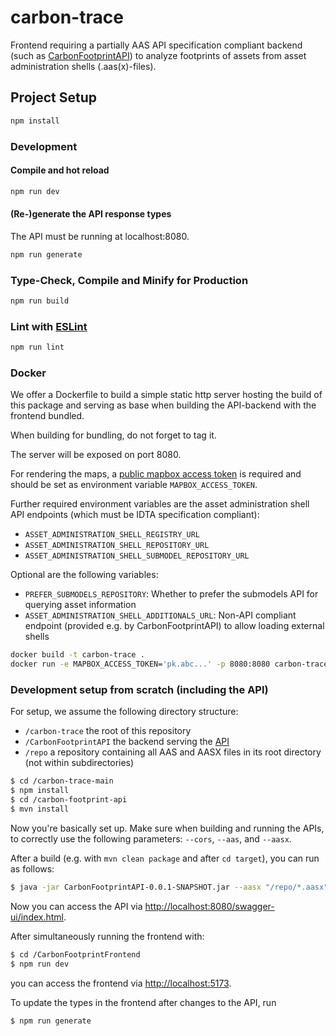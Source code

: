 # carbon-trace

Frontend requiring a partially AAS API specification compliant backend (such as
[CarbonFootprintAPI](https://github.com/movabo/CarbonFootprintAPI)) to analyze footprints of
assets from asset administration shells (.aas(x)-files).

## Project Setup

```sh
npm install
```

### Development

#### Compile and hot reload

```sh
npm run dev
```

#### (Re-)generate the API response types

The API must be running at localhost:8080.

```sh
npm run generate
```

### Type-Check, Compile and Minify for Production

```sh
npm run build
```

### Lint with [ESLint](https://eslint.org/)

```sh
npm run lint
```


### Docker

We offer a Dockerfile to build a simple static http server hosting the build of this package and serving
as base when building the API-backend with the frontend bundled.

When building for bundling, do not forget to tag it.

The server will be exposed on port 8080.

For rendering the maps, a [public mapbox access token](https://docs.mapbox.com/help/getting-started/access-tokens/#public-tokens)
is required and should be set as environment variable `MAPBOX_ACCESS_TOKEN`.

Further required environment variables are the asset administration shell API endpoints (which must be IDTA specification compliant):

 * `ASSET_ADMINISTRATION_SHELL_REGISTRY_URL`
 * `ASSET_ADMINISTRATION_SHELL_REPOSITORY_URL`
 * `ASSET_ADMINISTRATION_SHELL_SUBMODEL_REPOSITORY_URL`

Optional are the following variables:

 * `PREFER_SUBMODELS_REPOSITORY`: Whether to prefer the submodels API for querying asset information
 * `ASSET_ADMINISTRATION_SHELL_ADDITIONALS_URL`: Non-API compliant endpoint (provided e.g. by CarbonFootprintAPI) to allow loading external shells

```sh
docker build -t carbon-trace .
docker run -e MAPBOX_ACCESS_TOKEN='pk.abc...' -p 8080:8080 carbon-trace
```

### Development setup from scratch (including the API)

For setup, we assume the following directory structure:

- `/carbon-trace` the root of this repository
- `/CarbonFootprintAPI` the backend serving the [API](https://github.com/movabo/CarbonFootprintAPI)
- `/repo` a repository containing all AAS and AASX files in its root directory (not within subdirectories)

```sh
$ cd /carbon-trace-main
$ npm install
$ cd /carbon-footprint-api
$ mvn install
```

Now you're basically set up. Make sure when building and running the APIs, to correctly use the following
parameters: `--cors`, `--aas`, and `--aasx`.

After a build (e.g. with `mvn clean package` and after `cd target`), you can run as follows:

```sh
$ java -jar CarbonFootprintAPI-0.0.1-SNAPSHOT.jar --aasx "/repo/*.aasx" --aas "/repo/*.aas" --cors "http://localhost:5173"
```

Now you can access the API via [http://localhost:8080/swagger-ui/index.html](http://localhost:8080/swagger-ui/index.html).

After simultaneously running the frontend with:

```sh
$ cd /CarbonFootprintFrontend
$ npm run dev
```

you can access the frontend via [http://localhost:5173](http://localhost:5173).

To update the types in the frontend after changes to the API, run

```sh
$ npm run generate
```
